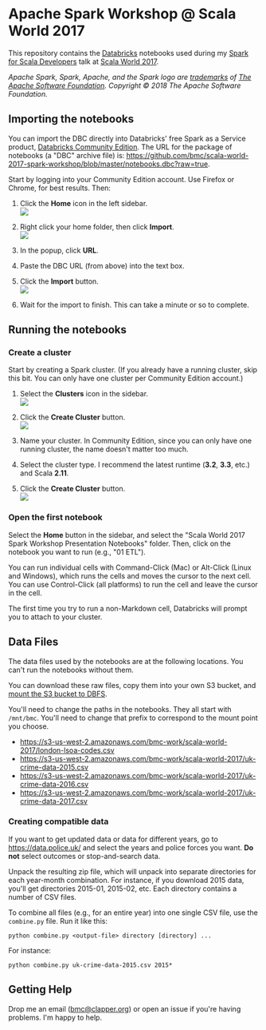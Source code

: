 # Apache Spark Workshop @ Scala World 2017

This repository contains the
[Databricks](https://databricks.com) notebooks used during my
[Spark for Scala Developers](https://www.youtube.com/watch?v=zXipqCcVmQM)
talk at [Scala World 2017](http://scala.world).

_Apache Spark, Spark, Apache, and the Spark logo are
[trademarks](http://spark.apache.org/trademarks.html) of 
[The Apache Software Foundation](https://www.apache.org/).
Copyright © 2018 The Apache Software Foundation._

## Importing the notebooks

You can import the DBC directly into Databricks' free Spark as a Service
product,
[Databricks Community Edition](https://databricks.com/ce). The URL for
the package of notebooks (a "DBC" archive file) is:
<https://github.com/bmc/scala-world-2017-spark-workshop/blob/master/notebooks.dbc?raw=true>.

Start by logging into your Community Edition account. Use Firefox or
Chrome, for best results. Then:

1. Click the **Home** icon in the left sidebar.  
![](https://s3-us-west-2.amazonaws.com/curriculum-release/images/eLearning/home.png)

2. Right click your home folder, then click **Import**.  
![](https://s3-us-west-2.amazonaws.com/curriculum-release/images/eLearning/import-labs-1.png)

3. In the popup, click **URL**.
4. Paste the DBC URL (from above) into the text box.
5. Click the **Import** button.  
![](https://github.com/bmc/scala-world-2017-spark-workshop/raw/master/images/import-dialog.png)

6. Wait for the import to finish. This can take a minute or so to complete.

## Running the notebooks

### Create a cluster

Start by creating a Spark cluster. (If you already have a running cluster, skip this bit. You can only have one cluster per Community Edition account.)

1. Select the **Clusters** icon in the sidebar.  
![](https://s3-us-west-2.amazonaws.com/curriculum-release/images/eLearning/create-cluster-4.png)

2. Click the **Create Cluster** button.  
![](https://s3-us-west-2.amazonaws.com/curriculum-release/images/eLearning/create-cluster-5.png)

3. Name your cluster. In Community Edition, since you can only have one running cluster, the name doesn't matter too much.

4. Select the cluster type. I recommend the latest runtime (**3.2**, **3.3**, etc.) and Scala **2.11**.

5. Click the **Create Cluster** button.  
![](https://github.com/bmc/scala-world-2017-spark-workshop/raw/master/images/create-cluster.png)

### Open the first notebook

Select the **Home** button in the sidebar, and select the
"Scala World 2017 Spark Workshop Presentation Notebooks"
folder. Then, click on the notebook you want to run (e.g., "01 ETL").

You can run individual cells with Command-Click (Mac) or Alt-Click
(Linux and Windows), which runs the cells and moves the cursor to the next
cell. You can use Control-Click (all platforms) to run the cell and leave
the cursor in the cell.

The first time you try to run a non-Markdown cell, Databricks will prompt
you to attach to your cluster.

## Data Files

The data files used by the notebooks are at the following locations. You
can't run the notebooks without them.

You can download these raw files, copy them into your own S3 bucket, and
[mount the S3 bucket to DBFS](https://docs.databricks.com/user-guide/dbfs-databricks-file-system.html#mounting-an-s3-bucket).

You'll need to change the paths in the notebooks. They all start with
`/mnt/bmc`. You'll need to change that prefix to correspond to the mount
point you choose.

* <https://s3-us-west-2.amazonaws.com/bmc-work/scala-world-2017/london-lsoa-codes.csv>
* <https://s3-us-west-2.amazonaws.com/bmc-work/scala-world-2017/uk-crime-data-2015.csv>
* <https://s3-us-west-2.amazonaws.com/bmc-work/scala-world-2017/uk-crime-data-2016.csv>
* <https://s3-us-west-2.amazonaws.com/bmc-work/scala-world-2017/uk-crime-data-2017.csv>

### Creating compatible data

If you want to get updated data or data for different years, go to
<https://data.police.uk/> and select the years and police forces you want.
**Do not** select outcomes or stop-and-search data.

Unpack the resulting zip file, which will unpack into separate directories for
each year-month combination. For instance, if you download 2015 data, you'll
get directories 2015-01, 2015-02, etc. Each directory contains a number of CSV
files.

To combine all files (e.g., for an entire year) into one single CSV file, use
the `combine.py` file. Run it like this:

```
python combine.py <output-file> directory [directory] ...
```

For instance:

```
python combine.py uk-crime-data-2015.csv 2015*
```

## Getting Help

Drop me an email (bmc@clapper.org) or open an issue if you're having problems. I'm happy to help.

